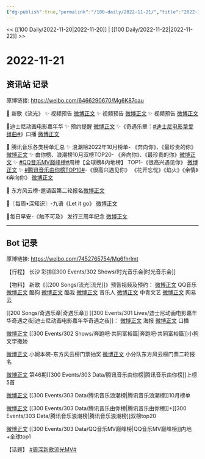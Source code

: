 ```yaml
---
{"dg-publish":true,"permalink":"/100-daily/2022-11-21/","title":"2022-11-21"}
---
```



<< [[100 Daily/2022-11-20\|2022-11-20]] | [[100 Daily/2022-11-22\|2022-11-22]] >>

# 2022-11-21

## 资讯站 记录

原博链接: https://weibo.com/6466290670/Mg6K87oau

🌟 新歌《流光》
✨ 视频预告 [微博正文](https://m.weibo.cn/6466290670/4838237221424827)
✨ 视频预告 [微博正文](https://m.weibo.cn/6466290670/4838261888126636)
✨ 视频预告 [微博正文](https://m.weibo.cn/6466290670/4838281139454205)

🌟迪士尼动画电影嘉年华
✨ 预约提醒 [微博正文](https://m.weibo.cn/6466290670/4838221638534608)
✨《奇遇乐章：[#迪士尼电影挚爱组曲#](https://s.weibo.com/weibo?q=%23%E8%BF%AA%E5%A3%AB%E5%B0%BC%E7%94%B5%E5%BD%B1%E6%8C%9A%E7%88%B1%E7%BB%84%E6%9B%B2%23)》口播
[微博正文](https://m.weibo.cn/6466290670/4838222079198362)

🌟 腾讯音乐各类榜单汇总
✨ 浪潮榜2022年10月榜单-
《奔向你》、《最珍贵的你》[微博正文](https://m.weibo.cn/6466290670/4838232531408506)
✨ 由你榜、浪潮榜10月双榜TOP20-
《奔向你》、《最珍贵的你》[微博正文](https://m.weibo.cn/6466290670/4838262277934760)
✨ [#QQ音乐MV巅峰榜#](https://s.weibo.com/weibo?q=%23QQ%E9%9F%B3%E4%B9%90MV%E5%B7%85%E5%B3%B0%E6%A6%9C%23)周榜【全球榜&内地榜】
TOP1-《很高兴遇见你》 [微博正文](https://m.weibo.cn/6466290670/4838277776151040)
✨ [#腾讯音乐由你榜TOP10#](https://s.weibo.com/weibo?q=%23%E8%85%BE%E8%AE%AF%E9%9F%B3%E4%B9%90%E7%94%B1%E4%BD%A0%E6%A6%9CTOP10%23)-《很高兴遇见你》
《花开忘忧》《焰火》《余情》《奔向你》 [微博正文](https://m.weibo.cn/6466290670/4838232677944483)

🌟 东方风云榜-邀请函第二轮报名[微博正文](https://m.weibo.cn/6466290670/4838244011216416)

🌟〖每周•深知识〗-九语《Let it go》
[微博正文](https://m.weibo.cn/6466290670/4838243391245020)

🌟每日早安-《触不可及》 发行三周年纪念
[微博正文](https://m.weibo.cn/6466290670/4838165074150211)

---
## Bot 记录

原博链接: https://weibo.com/7452765754/Mg6fhrlmt

【行程】
长沙 彩排[[300 Events/302 Shows/时光音乐会\|时光音乐会]]

【物料】
新歌《[[200 Songs/流光\|流光]]》预告视频及预约：
[微博正文](https://m.weibo.cn/2169129705/4838262788590098) QQ音乐
[微博正文](https://m.weibo.cn/1665103091/4838262302049214) 酷狗
[微博正文](https://m.weibo.cn/1738434147/4838260188124539) 酷我
[微博正文](https://m.weibo.cn/1852855013/4838212461150938) 音乐人
[微博正文](https://m.weibo.cn/7736504591/4838275377005904) 中青文艺
[微博正文](https://m.weibo.cn/1721030997/4838256099729067) 网易云

[[200 Songs/奇遇乐章\|奇遇乐章]]
[[300 Events/301 Lives/迪士尼动画电影嘉年华奇遇之夜\|迪士尼动画电影嘉年华奇遇之夜]]：
[微博正文](https://m.weibo.cn/1642553272/4838220007211747) 海报
[微博正文](https://m.weibo.cn/1642553272/4838221261046087) 口播

[微博正文](https://m.weibo.cn/1878335471/4838220007738115) [[300 Events/302 Shows/奔跑吧·共同富裕篇\|奔跑吧·共同富裕篇]]小狗文学撒娇

[微博正文](https://m.weibo.cn/3953405721/4838019820948344) 小婉本碗-东方风云榜门票抽奖
[微博正文](https://m.weibo.cn/5516625428/4838203788365196) 小分队东方风云榜门票二轮报名

[微博正文](https://m.weibo.cn/6733257358/4838212516184454) 第46期[[300 Events/303 Data/腾讯音乐由你榜\|腾讯音乐由你榜]]上榜5首

[微博正文](https://m.weibo.cn/7530784115/4838204908511015) [[300 Events/303 Data/腾讯音乐浪潮榜\|腾讯音乐浪潮榜]]10月榜单

[微博正文](https://m.weibo.cn/6573096128/4838257760931382) [[300 Events/303 Data/腾讯音乐由你榜\|腾讯音乐由你榜]]+[[300 Events/303 Data/腾讯音乐浪潮榜\|腾讯音乐浪潮榜]]双榜top20

[微博正文](https://m.weibo.cn/2169129705/4838266559792992) [[300 Events/303 Data/QQ音乐MV巅峰榜\|QQ音乐MV巅峰榜]]内地+全球top1

【话题】
[#周深新歌流光MV#](https://s.weibo.com/weibo?q=%23%E5%91%A8%E6%B7%B1%E6%96%B0%E6%AD%8C%E6%B5%81%E5%85%89MV%23)
